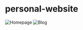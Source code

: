 # personal-website 
![Homepage](https://i.imgur.com/BpUENrv.png)
![Blog](https://i.imgur.com/Sw7Z5NU.png)
